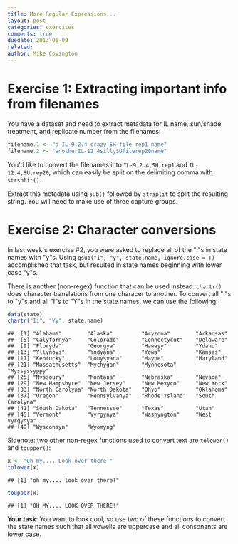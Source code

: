 ```yaml
---
title: More Regular Expressions...
layout: post
categories: exercises
comments: true
duedate: 2013-05-09
related:
author: Mike Covington
---
```


# Exercise 1: Extracting important info from filenames

You have a dataset and need to extract metadata for IL name, sun/shade treatment, and replicate number from the filenames:


```r
filename.1 <- "a IL-9.2.4 crazy SH file rep1 name"
filename.2 <- "anotherIL-12.4sillySUfilerep20name"
```


You'd like to convert the filenames into `IL-9.2.4,SH,rep1` and `IL-12.4,SU,rep20`, which can easily be split on the delimiting comma with `strsplit()`.

Extract this metadata using `sub()` followed by `strsplit` to split the resulting string. You will need to make use of three capture groups.

# Exercise 2: Character conversions

In last week's exercise #2, you were asked to replace all of the "i"s in state names with "y"s. Using `gsub("i", "y", state.name, ignore.case = T)` accomplished that task, but resulted in state names beginning with lower case "y"s.

There is another (non-regex) function that can be used instead: `chartr()` does character translations from one characer to another. To convert all "i"s to "y"s and all "I"s to "Y"s in the state names, we can use the following:


```r
data(state)
chartr("Ii", "Yy", state.name)
```

```
##  [1] "Alabama"        "Alaska"         "Aryzona"        "Arkansas"      
##  [5] "Calyfornya"     "Colorado"       "Connectycut"    "Delaware"      
##  [9] "Floryda"        "Georgya"        "Hawayy"         "Ydaho"         
## [13] "Yllynoys"       "Yndyana"        "Yowa"           "Kansas"        
## [17] "Kentucky"       "Louysyana"      "Mayne"          "Maryland"      
## [21] "Massachusetts"  "Mychygan"       "Mynnesota"      "Myssyssyppy"   
## [25] "Myssoury"       "Montana"        "Nebraska"       "Nevada"        
## [29] "New Hampshyre"  "New Jersey"     "New Mexyco"     "New York"      
## [33] "North Carolyna" "North Dakota"   "Ohyo"           "Oklahoma"      
## [37] "Oregon"         "Pennsylvanya"   "Rhode Ysland"   "South Carolyna"
## [41] "South Dakota"   "Tennessee"      "Texas"          "Utah"          
## [45] "Vermont"        "Vyrgynya"       "Washyngton"     "West Vyrgynya" 
## [49] "Wysconsyn"      "Wyomyng"
```


Sidenote: two other non-regex functions used to convert text are `tolower()` and `toupper()`:


```r
x <- "Oh my.... Look over there!"
tolower(x)
```

```
## [1] "oh my.... look over there!"
```

```r
toupper(x)
```

```
## [1] "OH MY.... LOOK OVER THERE!"
```


**Your task**: You want to look cool, so use two of these functions to convert the state names such that all vowells are uppercase and all consonants are lower case.




